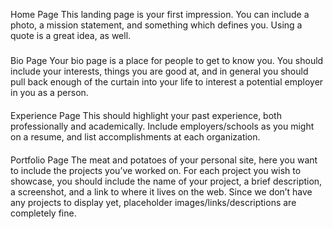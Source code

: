 Home Page
This landing page is your first impression. You can include a photo, a mission statement, and something which defines you. Using a quote is a great idea, as well.

#####

Bio Page
Your bio page is a place for people to get to know you. You should include your interests, things you are good at, and in general you should pull back enough of the curtain into your life to interest a potential employer in you as a person.

####

Experience Page
This should highlight your past experience, both professionally and academically. Include employers/schools as you might on a resume, and list accomplishments at each organization.

####

Portfolio Page
The meat and potatoes of your personal site, here you want to include the projects you’ve worked on. For each project you wish to showcase, you should include the name of your project, a brief description, a screenshot, and a link to where it lives on the web. Since we don’t have any projects to display yet, placeholder images/links/descriptions are completely fine.
